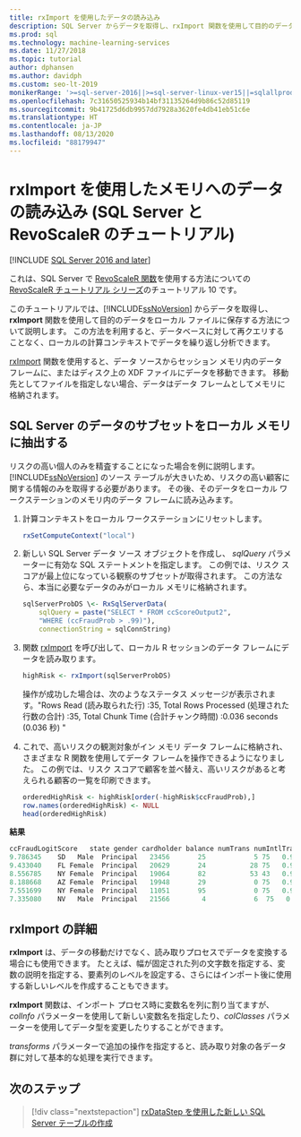 ```yaml
---
title: rxImport を使用したデータの読み込み
description: SQL Server からデータを取得し、rxImport 関数を使用して目的のデータをローカル ファイルに保存する方法について説明します。
ms.prod: sql
ms.technology: machine-learning-services
ms.date: 11/27/2018
ms.topic: tutorial
author: dphansen
ms.author: davidph
ms.custom: seo-lt-2019
monikerRange: '>=sql-server-2016||>=sql-server-linux-ver15||=sqlallproducts-allversions'
ms.openlocfilehash: 7c31650525934b14bf31135264d9b86c52d85119
ms.sourcegitcommit: 9b41725d6db9957dd7928a3620fe4db41eb51c6e
ms.translationtype: HT
ms.contentlocale: ja-JP
ms.lasthandoff: 08/13/2020
ms.locfileid: "88179947"
---
```

# <a name="load-data-into-memory-using-rximport-sql-server-and-revoscaler-tutorial"></a>rxImport を使用したメモリへのデータの読み込み (SQL Server と RevoScaleR のチュートリアル)
[!INCLUDE [SQL Server 2016 and later](../../includes/applies-to-version/sqlserver2016.md)]

これは、SQL Server で [RevoScaleR 関数](https://docs.microsoft.com/machine-learning-server/r-reference/revoscaler/revoscaler)を使用する方法についての [RevoScaleR チュートリアル シリーズ](deepdive-data-science-deep-dive-using-the-revoscaler-packages.md)のチュートリアル 10 です。

このチュートリアルでは、[!INCLUDE[ssNoVersion](../../includes/ssnoversion-md.md)] からデータを取得し、**rxImport** 関数を使用して目的のデータをローカル ファイルに保存する方法について説明します。 この方法を利用すると、データベースに対して再クエリすることなく、ローカルの計算コンテキストでデータを繰り返し分析できます。

[rxImport](https://docs.microsoft.com/machine-learning-server/r-reference/revoscaler/rximport) 関数を使用すると、データ ソースからセッション メモリ内のデータ フレームに、またはディスク上の XDF ファイルにデータを移動できます。 移動先としてファイルを指定しない場合、データはデータ フレームとしてメモリに格納されます。

## <a name="extract-a-subset-of-data-from-sql-server-to-local-memory"></a>SQL Server のデータのサブセットをローカル メモリに抽出する

リスクの高い個人のみを精査することになった場合を例に説明します。 [!INCLUDE[ssNoVersion](../../includes/ssnoversion-md.md)] のソース テーブルが大きいため、リスクの高い顧客に関する情報のみを取得する必要があります。 その後、そのデータをローカル ワークステーションのメモリ内のデータ フレームに読み込みます。

1. 計算コンテキストをローカル ワークステーションにリセットします。

    ```R
    rxSetComputeContext("local")
    ```

2. 新しい SQL Server データ ソース オブジェクトを作成し、 *sqlQuery* パラメーターに有効な SQL ステートメントを指定します。 この例では、リスク スコアが最上位になっている観察のサブセットが取得されます。 この方法なら、本当に必要なデータのみがローカル メモリに格納されます。

    ```R
    sqlServerProbDS \<- RxSqlServerData(
        sqlQuery = paste("SELECT * FROM ccScoreOutput2",
        "WHERE (ccFraudProb > .99)"),
        connectionString = sqlConnString)
    ```

3. 関数 [rxImport](https://docs.microsoft.com/machine-learning-server/r-reference/revoscaler/rximport) を呼び出して、ローカル R セッションのデータ フレームにデータを読み取ります。

    ```R
    highRisk <- rxImport(sqlServerProbDS)
    ```

    操作が成功した場合は、次のようなステータス メッセージが表示されます。"Rows Read (読み取られた行) :35, Total Rows Processed (処理された行数の合計) :35, Total Chunk Time (合計チャンク時間) :0.036 seconds (0.036 秒) "

4. これで、高いリスクの観測対象がイン メモリ データ フレームに格納され、さまざまな R 関数を使用してデータ フレームを操作できるようになりました。 この例では、リスク スコアで顧客を並べ替え、高いリスクがあると考えられる顧客の一覧を印刷できます。

    ```R
    orderedHighRisk <- highRisk[order(-highRisk$ccFraudProb),]
    row.names(orderedHighRisk) <- NULL
    head(orderedHighRisk)
    ```

**結果**

```R
ccFraudLogitScore   state gender cardholder balance numTrans numIntlTrans creditLine ccFraudProb1
9.786345    SD   Male  Principal   23456       25            5 75   0.99994382
9.433040    FL Female  Principal   20629       24           28 75   0.99992003
8.556785    NY Female  Principal   19064       82           53 43   0.99980784
8.188668    AZ Female  Principal   19948       29            0 75   0.99972235
7.551699    NY Female  Principal   11051       95            0 75   0.99947516
7.335080    NV   Male  Principal   21566        4            6  75   0.9993482
```

## <a name="more-about-rximport"></a>rxImport の詳細

**rxImport** は、データの移動だけでなく、読み取りプロセスでデータを変換する場合にも使用できます。 たとえば、幅が固定された列の文字数を指定する、変数の説明を指定する、要素列のレベルを設定する、さらにはインポート後に使用する新しいレベルを作成することもできます。

**rxImport** 関数は、インポート プロセス時に変数名を列に割り当てますが、*colInfo* パラメーターを使用して新しい変数名を指定したり、*colClasses* パラメーターを使用してデータ型を変更したりすることができます。

*transforms* パラメーターで追加の操作を指定すると、読み取り対象の各データ群に対して基本的な処理を実行できます。

## <a name="next-steps"></a>次のステップ

> [!div class="nextstepaction"]
> [rxDataStep を使用した新しい SQL Server テーブルの作成](../../machine-learning/tutorials/deepdive-move-data-between-sql-server-and-xdf-file.md)